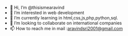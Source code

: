 - 👋 Hi, I’m @thisismearavind
- 👀 I’m interested in web development
- 🌱 I’m currently learning in html,css,js,php,python,sql.
- 💞️ I’m looking to collaborate on international companies
- 📫 How to reach me in mail :aravindsri2001@gmail.com

<!---
thisismearavind/thisismearavind is a ✨ special ✨ repository because its `README.md` (this file) appears on your GitHub profile.
You can click the Preview link to take a look at your changes.
--->
